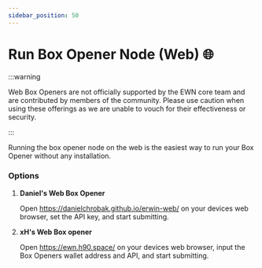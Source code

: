 ```yaml
---
sidebar_position: 50
---
```


# Run Box Opener Node (Web) 🌐

:::warning

Web Box Openers are not officially supported by the EWN core team and are contributed by members of the community. Please use caution when using these offerings as we are unable to vouch for their effectiveness or security.

:::

Running the box opener node on the web is the easiest way to run your Box Opener without any installation.

### Options

1. **Daniel's Web Box Opener**

   Open https://danielchrobak.github.io/erwin-web/ on your devices web browser, set the API key, and start submitting.

2. **xH's Web Box opener**

   Open https://ewn.h90.space/ on your devices web browser, input the Box Openers wallet address and API, and start submitting.
